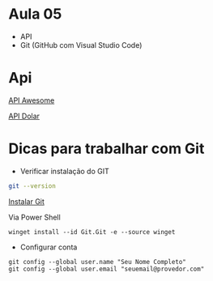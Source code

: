 # Aula 05
- API
- Git (GitHub com Visual Studio Code)

# Api 

[API Awesome](https://docs.awesomeapi.com.br/)

[API Dolar](https://economia.awesomeapi.com.br/json/last/USD-BRL)




# Dicas para trabalhar com Git

- Verificar instalação do GIT

```Bash
git --version
```

[Instalar Git](https://git-scm.com/downloads)

Via Power Shell
```Power Shell
winget install --id Git.Git -e --source winget
```

- Configurar conta

```Power Shell
git config --global user.name "Seu Nome Completo"
git config --global user.email "seuemail@provedor.com"
```